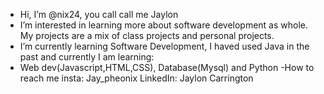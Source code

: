 - Hi, I’m @nix24, you call call me Jaylon
- I’m interested in learning more about software development as whole. My projects are a mix of class projects and personal projects.
- I’m currently learning Software Development, I haved used Java in the past and currently I am learning:
- Web dev(Javascript,HTML,CSS), Database(Mysql) and Python
-How to reach me insta: Jay_pheonix LinkedIn: Jaylon Carrington

<!---
nix24/nix24 is a ✨ special ✨ repository because its `README.md` (this file) appears on your GitHub profile.
You can click the Preview link to take a look at your changes.
--->
